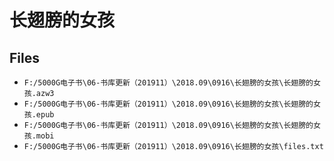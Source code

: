 # 长翅膀的女孩

## Files

- `F:/5000G电子书\06-书库更新（201911）\2018.09\0916\长翅膀的女孩\长翅膀的女孩.azw3`
- `F:/5000G电子书\06-书库更新（201911）\2018.09\0916\长翅膀的女孩\长翅膀的女孩.epub`
- `F:/5000G电子书\06-书库更新（201911）\2018.09\0916\长翅膀的女孩\长翅膀的女孩.mobi`
- `F:/5000G电子书\06-书库更新（201911）\2018.09\0916\长翅膀的女孩\files.txt`
